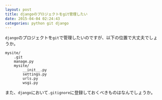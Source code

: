```yaml
---
layout: post
title: djangoのプロジェクトをgit管理したい
date: 2015-04-04 02:24:43
categories: python git django
---
```

<p><code>django</code>のプロジェクトを<code>git</code>で管理したいのですが、以下の位置で大丈夫でしょうか。</p>

```
mysite/
    .git
    manage.py
    mysite/
        __init__.py
        settings.py
        urls.py
        wsgi.py
```

<p>また、<code>django</code>において<code>.gitignore</code>に登録しておくべきものはなんでしょうか。</p>
